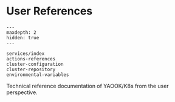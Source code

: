 # User References

```{toctree}
---
maxdepth: 2
hidden: true
---

services/index
actions-references
cluster-configuration
cluster-repository
environmental-variables
```

Technical reference documentation of YAOOK/K8s from the user perspective.
